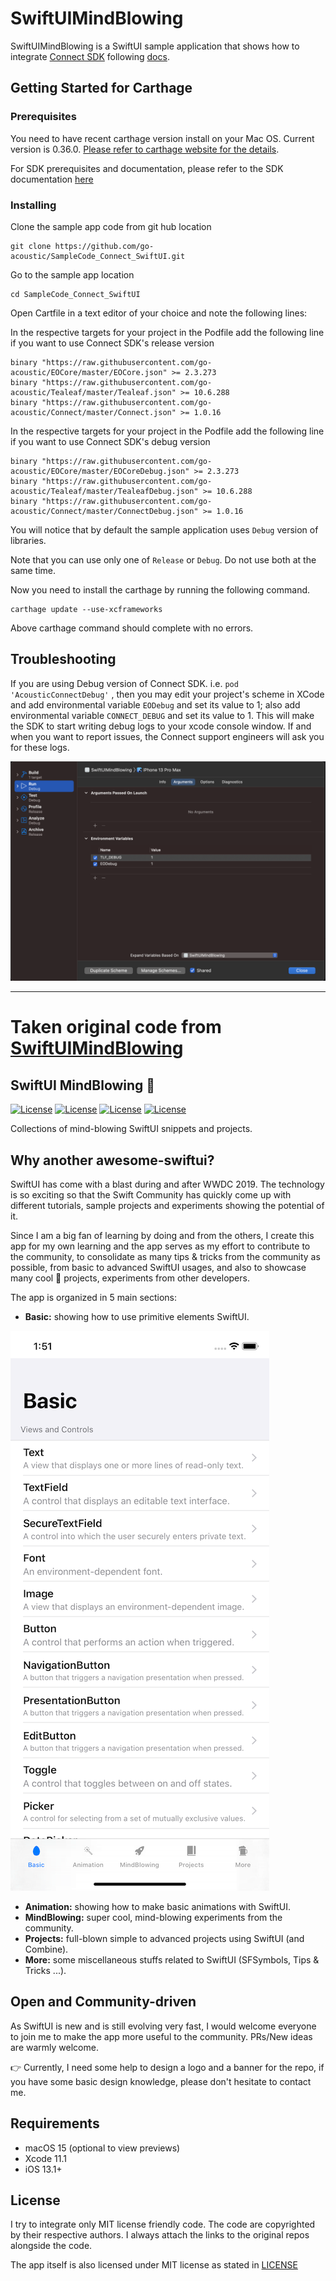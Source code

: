 # SwiftUIMindBlowing

SwiftUIMindBlowing is a SwiftUI sample application that shows how to integrate [Connect SDK](https://github.com/go-acoustic/Connect) following [docs](https://developer.goacoustic.com/acoustic-exp-analytics/docs/get-started-add-the-ios-sdk-to-your-project).


## Getting Started for Carthage

### Prerequisites

You need to have recent carthage version install on your Mac OS. Current version is 0.36.0. [Please refer to carthage website for the details](https://github.com/Carthage/Carthage).

For SDK prerequisites and documentation, please refer to the SDK documentation [here](https://developer.goacoustic.com/acoustic-exp-analytics/docs/get-started-add-the-ios-sdk-to-your-project)

### Installing

Clone the sample app code from git hub location
```
git clone https://github.com/go-acoustic/SampleCode_Connect_SwiftUI.git
```
Go to the sample app location
```
cd SampleCode_Connect_SwiftUI
```
Open Cartfile in a text editor of your choice and note the following lines:

In the respective targets for your project in the Podfile add the following line if you want to use Connect SDK's release version
```
binary "https://raw.githubusercontent.com/go-acoustic/EOCore/master/EOCore.json" >= 2.3.273
binary "https://raw.githubusercontent.com/go-acoustic/Tealeaf/master/Tealeaf.json" >= 10.6.288
binary "https://raw.githubusercontent.com/go-acoustic/Connect/master/Connect.json" >= 1.0.16
```

In the respective targets for your project in the Podfile add the following line if you want to use Connect SDK's debug version
```
binary "https://raw.githubusercontent.com/go-acoustic/EOCore/master/EOCoreDebug.json" >= 2.3.273
binary "https://raw.githubusercontent.com/go-acoustic/Tealeaf/master/TealeafDebug.json" >= 10.6.288
binary "https://raw.githubusercontent.com/go-acoustic/Connect/master/ConnectDebug.json" >= 1.0.16
```
You will notice that by default the sample application uses `Debug` version of libraries.

Note that you can use only one of  `Release` or `Debug`. Do not use both at the same time.

Now you need to install the carthage by running the following command.
```
carthage update --use-xcframeworks
```
Above carthage command should complete with no errors.

## Troubleshooting

If you are using Debug version of Connect SDK. i.e. `pod 'AcousticConnectDebug'` , then you may edit your project's scheme in XCode and add environmental variable `EODebug` and set its value to 1; also add environmental variable `CONNECT_DEBUG` and set its value to 1. This will make the SDK to start writing debug logs to your xcode console window. If and when you want to report issues, the Connect support engineers will ask you for these logs.

![Step 1](https://github.com/go-acoustic/SampleCode_Connect_SwiftUI/blob/main/readme_stuff/environment_variables.png?raw=true)

***

# Taken original code from [SwiftUIMindBlowing](https://github.com/antranapp/SwiftUIMindBlowing)
## SwiftUI MindBlowing 🤯

[![License](https://img.shields.io/badge/License-MIT-green.svg)](https://opensource.org/licenses/MIT)
[![License](https://img.shields.io/badge/Swift-5.1-blue.svg)](https://opensource.org/licenses/MIT)
[![License](https://img.shields.io/badge/Xcode-11-blue.svg)](https://opensource.org/licenses/MIT)
[![License](https://img.shields.io/badge/platforms-iOSv|%20tvOS%20|%20macOS%20|%20watchOS%20-blue.svg)](https://opensource.org/licenses/MIT)

Collections of mind-blowing SwiftUI snippets and projects.

## Why another awesome-swiftui?

SwiftUI has come with a blast during and after WWDC 2019. The technology is so exciting so that the Swift Community has quickly come up with different tutorials, sample projects and experiments showing the potential of it.

Since I am a big fan of learning by doing and from the others, I create this app for my own learning and the app serves as my effort to contribute to the community, to consolidate as many tips & tricks from the community as possible, from basic to advanced SwiftUI usages, and also to showcase many cool 🤯 projects, experiments from other developers.

The app is organized in 5 main sections:

* **Basic:** showing how to use primitive elements SwiftUI.

![Screenshot](./Docs/images/screenshot1.png)

* **Animation:** showing how to make basic animations with SwiftUI.
* **MindBlowing:** super cool, mind-blowing experiments from the community. 
* **Projects:** full-blown simple to advanced projects using SwiftUI (and Combine).
* **More:** some miscellaneous stuffs related to SwiftUI (SFSymbols, Tips & Tricks ...).

## Open and Community-driven

As SwiftUI is new and is still evolving very fast, I would welcome everyone to join me to make the app more useful to the community. PRs/New ideas are warmly welcome. 

👉 Currently, I need some help to design a logo and a banner for the repo, if you have some basic design knowledge, please don't hesitate to contact me.

## Requirements

- macOS 15 (optional to view previews)
- Xcode 11.1
- iOS 13.1+


## License

I try to integrate only MIT license friendly code. The code are copyrighted by their respective authors. I always attach the links to the original repos alongside the code.

The app itself is also licensed under MIT license as stated in [LICENSE](LICENSE) 
